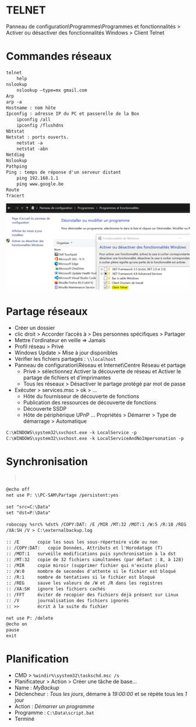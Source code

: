 # TELNET

Panneau de configuration\Programmes\Programmes et fonctionnalités > Activer ou désactiver des fonctionnalités Windows > Client Telnet

# Commandes réseaux

```batch
telnet
	help
nslookup
	nslookup –type=mx gmail.com
Arp
arp -a
Hostname : nom hôte
Ipconfig : adresse IP du PC et passerelle de la Box
	ipconfig /all
	ipconfig /flushdns
Nbtstat
Netstat : ports ouverts.
	netstat -a
	netstat -abn
Netdiag
Nslookup
Pathping
Ping : temps de réponse d'un serveur distant
	ping 192.168.1.1
	ping www.google.be
Route
Tracert
```
![activer telnet](activer_telnet.png)

# Partage réseaux

> [](https://support.microsoft.com/fr-fr/windows/partage-de-fichiers-sur-un-r%C3%A9seau-dans-windows-10-b58704b2-f53a-4b82-7bc1-80f9994725bf)

+ Créer un dossier
+ clic droit > Accorder l’accès à > Des personnes spécifiques > Partager
+ Mettre l'ordinateur en veille => Jamais
+ Profil réseau > Privé
+ Windows Update > Mise à jour disponibles
+ Vérifier les fichiers partagés : `\\localhost`
+ Panneau de configuration\Réseau et Internet\Centre Réseau et partage
	+ Privé > sélectionnez Activer la découverte de réseau et Activer le partage de fichiers et d’imprimantes
	+ Tous les réseaux > Désactiver le partage protégé par mot de passe
+ Exécuter > services.msc > ok > ...
	+ Hôte du fournisseur de découverte de fonctions
	+ Publication des ressources de découverte de fonctions
	+ Découverte SSDP
	+ Hôte de périphérique UPnP
	... Propriétés > Démarrer > Type de démarrage > Automatique
```
C:\WINDOWS\system32\svchost.exe -k LocalService -p
C:\WINDOWS\system32\svchost.exe -k LocalServiceAndNoImpersonation -p
```
# Synchronisation

> [](https://www.ubackup.com/fr/synchronisation/synchroniser-deux-dossiers-avec-robocopy-dans-windows.html)  
> [](https://caughtinpixels.com/how-to-create-a-backup-script-using-robocopy/)  

```batch
@echo off
net use P: \\PC-SAM\Partage /persistent:yes

set "src=C:\Data"
set "dst=P:\Data"

robocopy %src% %dst% /COPY:DAT: /E /MIR /MT:32 /MOT:1 /W:5 /R:10 /REG /XA:SH /V > C:\externalbackup.log

:: /E		copie les sous les sous-répertoire vide ou non
:: /COPY:DAT:	copie Données, Attributs et l'Horodatage (T)
:: /MOT:1	surveille modifications puis synchronisation à la dst
:: /MT:32	copie de 32 fichiers simultanées (par défaut : 8, à 128)
:: /MIR     copie miroir (supprimer fichier qui n'existe plus)
:: /W:0     nombre de secondes d'attente si le fichier est bloqué
:: /R:1     nombre de tentatives si le fichier est bloqué
:: /REG     sauve les valeurs de /W et /R dans les registres
:: /XA:SH   ignore les fichiers cachés
:: /FFT     éviter de recopier des fichiers déjà présent sur Linux
:: /V		journalisation des fichiers ignorés
:: >>       écrit à la suite du fichier

net use P: /delete
@echo on
pause
exit
```

# Planification

+ CMD > `%windir%\system32\taskschd.msc /s`
+ Planificateur > Action > Créer une tâche de base...
+ Name : *MyBackup*
+ Déclencheur : *Tous les jours*, démarre à *19:00:00* et se répète tous les *1* jour
+ Action : *Démarrer un programme*
+ Programme : `C:\Data\script.bat`
+ Terminé